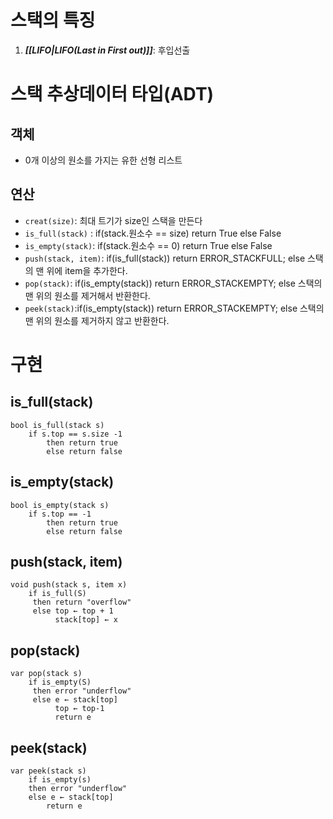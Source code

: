 # 스택의 특징
1. ***[[LIFO|LIFO(Last in First out)]]***: 후입선출
# 스택 추상데이터 타입(ADT)
## 객체
- 0개 이상의 원소를 가지는 유한 선형 리스트
## 연산
- `creat(size)`: 최대 트기가 size인 스택을 만든다
- `is_full(stack)` : if(stack.원소수 == size) return True else False
- `is_empty(stack)`: if(stack.원소수 == 0) return True else False
- `push(stack, item)`: if(is_full(stack)) return ERROR_STACKFULL; else 스택의 맨 위에 item을 추가한다.
- `pop(stack)`: if(is_empty(stack)) return ERROR_STACKEMPTY; else 스택의 맨 위의 원소를 제거해서 반환한다.
- `peek(stack)`:if(is_empty(stack)) return ERROR_STACKEMPTY; else 스택의 맨 위의 원소를 제거하지 않고 반환한다.
# 구현
## is_full(stack)
```
bool is_full(stack s)	
	if s.top == s.size -1
		then return true
		else return false
```
## is_empty(stack)
```
bool is_empty(stack s)	
	if s.top == -1
		then return true
		else return false
```
## push(stack, item)
```
void push(stack s, item x)
	if is_full(S)
     then return "overflow"
     else top ← top + 1
          stack[top] ← x
```
## pop(stack)
```
var pop(stack s)
	if is_empty(S)
     then error "underflow"
     else e ← stack[top]
          top ← top-1
          return e
```
## peek(stack)
```
var peek(stack s)
	if is_empty(s)
	then error "underflow"
	else e ← stack[top]
		return e
```